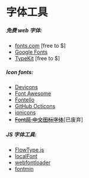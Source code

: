# 字体工具

##### 免费 web 字体:

* [fonts.com](http://www.fonts.com/) [free to $]
* [Google Fonts](http://fortawesome.github.io/Font-Awesome/)
* [TypeKit](https://typekit.com) [free to $]

##### Icon fonts:

* [Devicons](http://vorillaz.github.io/devicons/#/main)
* [Font Awesome](http://fortawesome.github.io/Font-Awesome/)
* [Fontello](http://fontello.com/)
* [GitHub Octicons](https://octicons.github.com/)
* [ionicons](http://ionicons.com/)
* [<del>Font屌 中文图标字体</del>](https://github.com/lexrus/fontdiao)[已废弃]

##### JS 字体工具:

* [FlowType.js](http://simplefocus.com/flowtype/)
* [localFont](https://github.com/jaicab/localFont)
* [webfontloader](https://github.com/typekit/webfontloader)
* [fontmin](https://github.com/ecomfe/fontmin)
